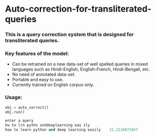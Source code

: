 # Auto-correction-for-transliterated-queries
### This is a query correction system that is designed for transliterated queries.
### Key features of the model:
  - Can be retrained on a new data-set of well spelled queries in mixed languages such as Hindi-English, English-French, Hindi-Bengali, etc.
  - No need of annotated data-set.
  - Portable and easy to use.
  - Currently trained on English corpus only.
  
### Usage:
```python
obj = auto_correct()
obj.run()

enter a query
hw to lrn pythn anddeeplearning eas ily
how to learn python and deep learning easily    11.2134873867
```
